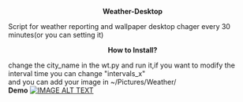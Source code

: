 <p align="center">
<b> Weather-Desktop  </b></p>  
Script for weather reporting and wallpaper desktop chager every 30 minutes(or you can setting it)  


<p align="center"> <b> How to Install? </b></p>
change the city_name in the wt.py and run it,if you want to modify the interval time you can change "intervals_x"<br>
and you can add your image in ~/Pictures/Weather/<Rain,Snow,or Sunny><br>
<b>Demo</b>  
<a href="https://www.youtube.com/watch?v=dWL7GEm9LZw">
<img src="https://i.imgur.com/C10h8PG.png" alt="IMAGE ALT TEXT"></a>
